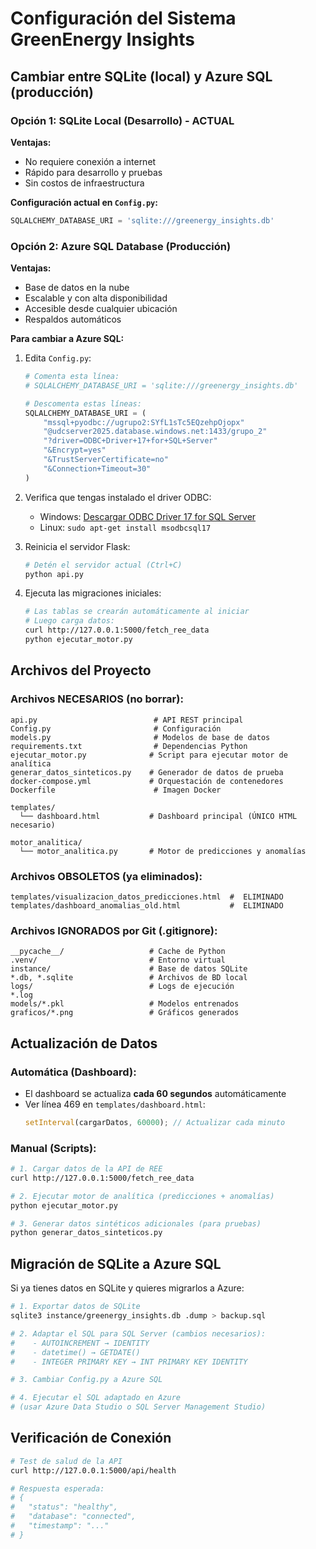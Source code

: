 # Configuración del Sistema GreenEnergy Insights

## Cambiar entre SQLite (local) y Azure SQL (producción)

### Opción 1: SQLite Local (Desarrollo) - ACTUAL

**Ventajas:**
- No requiere conexión a internet
- Rápido para desarrollo y pruebas
- Sin costos de infraestructura

**Configuración actual en `Config.py`:**
```python
SQLALCHEMY_DATABASE_URI = 'sqlite:///greenergy_insights.db'
```

### Opción 2: Azure SQL Database (Producción)

**Ventajas:**
- Base de datos en la nube
- Escalable y con alta disponibilidad
- Accesible desde cualquier ubicación
- Respaldos automáticos

**Para cambiar a Azure SQL:**

1. Edita `Config.py`:
   ```python
   # Comenta esta línea:
   # SQLALCHEMY_DATABASE_URI = 'sqlite:///greenergy_insights.db'

   # Descomenta estas líneas:
   SQLALCHEMY_DATABASE_URI = (
       "mssql+pyodbc://ugrupo2:SYfL1sTc5EQzehpOjopx"
       "@udcserver2025.database.windows.net:1433/grupo_2"
       "?driver=ODBC+Driver+17+for+SQL+Server"
       "&Encrypt=yes"
       "&TrustServerCertificate=no"
       "&Connection+Timeout=30"
   )
   ```

2. Verifica que tengas instalado el driver ODBC:
   - Windows: [Descargar ODBC Driver 17 for SQL Server](https://learn.microsoft.com/en-us/sql/connect/odbc/download-odbc-driver-for-sql-server)
   - Linux: `sudo apt-get install msodbcsql17`

3. Reinicia el servidor Flask:
   ```bash
   # Detén el servidor actual (Ctrl+C)
   python api.py
   ```

4. Ejecuta las migraciones iniciales:
   ```bash
   # Las tablas se crearán automáticamente al iniciar
   # Luego carga datos:
   curl http://127.0.0.1:5000/fetch_ree_data
   python ejecutar_motor.py
   ```

## Archivos del Proyecto

### Archivos NECESARIOS (no borrar):
```
api.py                          # API REST principal
Config.py                       # Configuración
models.py                       # Modelos de base de datos
requirements.txt                # Dependencias Python
ejecutar_motor.py              # Script para ejecutar motor de analítica
generar_datos_sinteticos.py    # Generador de datos de prueba
docker-compose.yml             # Orquestación de contenedores
Dockerfile                      # Imagen Docker

templates/
  └── dashboard.html           # Dashboard principal (ÚNICO HTML necesario)

motor_analitica/
  └── motor_analitica.py       # Motor de predicciones y anomalías
```

### Archivos OBSOLETOS (ya eliminados):
```
templates/visualizacion_datos_predicciones.html  #  ELIMINADO
templates/dashboard_anomalias_old.html           #  ELIMINADO
```

### Archivos IGNORADOS por Git (.gitignore):
```
__pycache__/                   # Cache de Python
.venv/                         # Entorno virtual
instance/                      # Base de datos SQLite
*.db, *.sqlite                 # Archivos de BD local
logs/                          # Logs de ejecución
*.log
models/*.pkl                   # Modelos entrenados
graficos/*.png                 # Gráficos generados
```

## Actualización de Datos

### Automática (Dashboard):
- El dashboard se actualiza **cada 60 segundos** automáticamente
- Ver línea 469 en `templates/dashboard.html`:
  ```javascript
  setInterval(cargarDatos, 60000); // Actualizar cada minuto
  ```

### Manual (Scripts):
```bash
# 1. Cargar datos de la API de REE
curl http://127.0.0.1:5000/fetch_ree_data

# 2. Ejecutar motor de analítica (predicciones + anomalías)
python ejecutar_motor.py

# 3. Generar datos sintéticos adicionales (para pruebas)
python generar_datos_sinteticos.py
```

## Migración de SQLite a Azure SQL

Si ya tienes datos en SQLite y quieres migrarlos a Azure:

```bash
# 1. Exportar datos de SQLite
sqlite3 instance/greenergy_insights.db .dump > backup.sql

# 2. Adaptar el SQL para SQL Server (cambios necesarios):
#    - AUTOINCREMENT → IDENTITY
#    - datetime() → GETDATE()
#    - INTEGER PRIMARY KEY → INT PRIMARY KEY IDENTITY

# 3. Cambiar Config.py a Azure SQL

# 4. Ejecutar el SQL adaptado en Azure
# (usar Azure Data Studio o SQL Server Management Studio)
```

## Verificación de Conexión

```bash
# Test de salud de la API
curl http://127.0.0.1:5000/api/health

# Respuesta esperada:
# {
#   "status": "healthy",
#   "database": "connected",
#   "timestamp": "..."
# }
```

